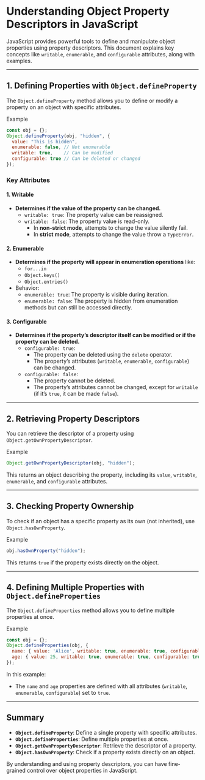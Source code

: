 # Understanding Object Property Descriptors in JavaScript

JavaScript provides powerful tools to define and manipulate object properties using property descriptors. This document explains key concepts like `writable`, `enumerable`, and `configurable` attributes, along with examples.

---

## 1. Defining Properties with `Object.defineProperty`

The `Object.defineProperty` method allows you to define or modify a property on an object with specific attributes.

Example

```javascript
const obj = {};
Object.defineProperty(obj, "hidden", {
  value: "This is hidden",
  enumerable: false, // Not enumerable
  writable: true,    // Can be modified
  configurable: true // Can be deleted or changed
});
```

### Key Attributes

#### 1. Writable

- **Determines if the value of the property can be changed.**
  - `writable: true`: The property value can be reassigned.
  - `writable: false`: The property value is read-only.
    - In **non-strict mode**, attempts to change the value silently fail.
    - In **strict mode**, attempts to change the value throw a `TypeError`.

#### 2. Enumerable

- **Determines if the property will appear in enumeration operations** like:
  - `for...in`
  - `Object.keys()`
  - `Object.entries()`
- Behavior:
  - `enumerable: true`: The property is visible during iteration.
  - `enumerable: false`: The property is hidden from enumeration methods but can still be accessed directly.

#### 3. Configurable

- **Determines if the property’s descriptor itself can be modified or if the property can be deleted.**
  - `configurable: true`:
    - The property can be deleted using the `delete` operator.
    - The property’s attributes (`writable`, `enumerable`, `configurable`) can be changed.
  - `configurable: false`:
    - The property cannot be deleted.
    - The property’s attributes cannot be changed, except for `writable` (if it’s `true`, it can be made `false`).

---

## 2. Retrieving Property Descriptors

You can retrieve the descriptor of a property using `Object.getOwnPropertyDescriptor`.

Example

```javascript
Object.getOwnPropertyDescriptor(obj, "hidden");
```

This returns an object describing the property, including its `value`, `writable`, `enumerable`, and `configurable` attributes.

---

## 3. Checking Property Ownership

To check if an object has a specific property as its own (not inherited), use `Object.hasOwnProperty`.

Example

```javascript
obj.hasOwnProperty("hidden");
```

This returns `true` if the property exists directly on the object.

---

## 4. Defining Multiple Properties with `Object.defineProperties`

The `Object.defineProperties` method allows you to define multiple properties at once.

Example

```javascript
const obj = {};
Object.defineProperties(obj, {
  name: { value: 'Alice', writable: true, enumerable: true, configurable: true },
  age: { value: 25, writable: true, enumerable: true, configurable: true }
});
```

In this example:

- The `name` and `age` properties are defined with all attributes (`writable`, `enumerable`, `configurable`) set to `true`.

---

## Summary

- **`Object.defineProperty`**: Define a single property with specific attributes.
- **`Object.defineProperties`**: Define multiple properties at once.
- **`Object.getOwnPropertyDescriptor`**: Retrieve the descriptor of a property.
- **`Object.hasOwnProperty`**: Check if a property exists directly on an object.

By understanding and using property descriptors, you can have fine-grained control over object properties in JavaScript.
